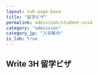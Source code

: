 ```yaml
---
layout: sub-page-base
title: "留学ビザ"
permalink: admission/student-visa
category: "admission"
category_jp: "入学案内"
is_lnb: true
---
```


## Write 3H 留学ビザ
